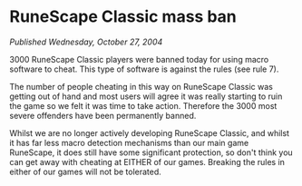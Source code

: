 # RuneScape Classic mass ban
*Published Wednesday, October 27, 2004*

3000 RuneScape Classic players were banned today for using macro software to cheat. This type of software is against the rules (see rule 7).

The number of people cheating in this way on RuneScape Classic was getting out of hand and most users will agree it was really starting to ruin the game so we felt it was time to take action. Therefore the 3000 most severe offenders have been permanently banned.

Whilst we are no longer actively developing RuneScape Classic, and whilst it has far less macro detection mechanisms than our main game RuneScape, it does still have some significant protection, so don't think you can get away with cheating at EITHER of our games. Breaking the rules in either of our games will not be tolerated.
